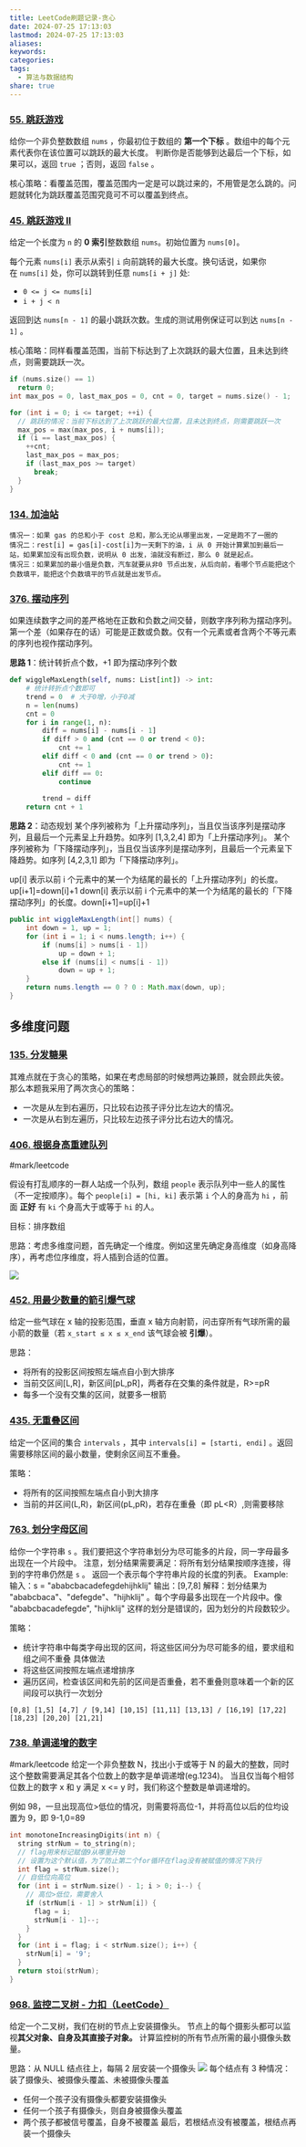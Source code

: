 ```yaml
---
title: LeetCode刷题记录-贪心
date: 2024-07-25 17:13:03
lastmod: 2024-07-25 17:13:03
aliases: 
keywords: 
categories: 
tags:
  - 算法与数据结构
share: true
---
```



### [55. 跳跃游戏](https://leetcode.cn/problems/jump-game/description/)
给你一个非负整数数组 `nums` ，你最初位于数组的 **第一个下标** 。数组中的每个元素代表你在该位置可以跳跃的最大长度。
判断你是否能够到达最后一个下标，如果可以，返回 `true` ；否则，返回 `false` 。

核心策略：看覆盖范围，覆盖范围内⼀定是可以跳过来的，不⽤管是怎么跳的。问题就转化为跳跃覆盖范围究竟可不可以覆盖到终点。

### [45. 跳跃游戏 II](https://leetcode.cn/problems/jump-game-ii/description)

给定一个长度为 `n` 的 **0 索引**整数数组 `nums`。初始位置为 `nums[0]`。

每个元素 `nums[i]` 表示从索引 `i` 向前跳转的最大长度。换句话说，如果你在 `nums[i]` 处，你可以跳转到任意 `nums[i + j]` 处:
- `0 <= j <= nums[i]` 
- `i + j < n`

返回到达 `nums[n - 1]` 的最小跳跃次数。生成的测试用例保证可以到达 `nums[n - 1]` 。


核心策略：同样看覆盖范围，当前下标达到了上次跳跃的最大位置，且未达到终点，则需要跳跃一次。
```C++
if (nums.size() == 1)
  return 0;
int max_pos = 0, last_max_pos = 0, cnt = 0, target = nums.size() - 1;

for (int i = 0; i <= target; ++i) {
  // 跳跃的情况：当前下标达到了上次跳跃的最大位置，且未达到终点，则需要跳跃一次
  max_pos = max(max_pos, i + nums[i]);
  if (i == last_max_pos) {
    ++cnt;
    last_max_pos = max_pos;
    if (last_max_pos >= target)
      break;
  }
}
```


### [134. 加油站](https://leetcode.cn/problems/gas-station/)

```
情况⼀：如果 gas 的总和⼩于 cost 总和，那么⽆论从哪⾥出发，⼀定是跑不了⼀圈的
情况⼆：rest[i] = gas[i]-cost[i]为⼀天剩下的油，i 从 0 开始计算累加到最后⼀站，如果累加没有出现负数，说明从 0 出发，油就没有断过，那么 0 就是起点。
情况三：如果累加的最⼩值是负数，汽⻋就要从⾮0 节点出发，从后向前，看哪个节点能把这个负数填平，能把这个负数填平的节点就是出发节点。
```

### [376. 摆动序列](https://leetcode.cn/problems/wiggle-subsequence/)

如果连续数字之间的差严格地在正数和负数之间交替，则数字序列称为摆动序列。第一个差（如果存在的话）可能是正数或负数。仅有一个元素或者含两个不等元素的序列也视作摆动序列。

**思路 1**：统计转折点个数，+1 即为摆动序列个数
```python
def wiggleMaxLength(self, nums: List[int]) -> int:
	# 统计转折点个数即可
	trend = 0  # 大于0增，小于0减
	n = len(nums)
	cnt = 0
	for i in range(1, n):
	    diff = nums[i] - nums[i - 1]
	    if diff > 0 and (cnt == 0 or trend < 0):
	        cnt += 1
	    elif diff < 0 and (cnt == 0 or trend > 0):
	        cnt += 1
	    elif diff == 0:
	        continue
	
	    trend = diff
	return cnt + 1
```

**思路 2**：动态规划
某个序列被称为「上升摆动序列」，当且仅当该序列是摆动序列，且最后一个元素呈上升趋势。如序列 [1,3,2,4] 即为「上升摆动序列」。
某个序列被称为「下降摆动序列」，当且仅当该序列是摆动序列，且最后一个元素呈下降趋势。如序列 [4,2,3,1] 即为「下降摆动序列」。

up[i] 表示以前 i 个元素中的某一个为结尾的最长的「上升摆动序列」的长度。up[i+1]=down[i]+1
down[i] 表示以前 i 个元素中的某一个为结尾的最长的「下降摆动序列」的长度。down[i+1]=up[i]+1

```Java
public int wiggleMaxLength(int[] nums) {
    int down = 1, up = 1;
    for (int i = 1; i < nums.length; i++) {
        if (nums[i] > nums[i - 1])
            up = down + 1;
        else if (nums[i] < nums[i - 1])
            down = up + 1;
    }
    return nums.length == 0 ? 0 : Math.max(down, up);
}
```

## 多维度问题
### [135. 分发糖果](https://leetcode.cn/problems/candy/description/)

其难点就在于贪⼼的策略，如果在考虑局部的时候想两边兼顾，就会顾此失彼。
那么本题我采⽤了两次贪⼼的策略：
- ⼀次是从左到右遍历，只⽐较右边孩⼦评分⽐左边⼤的情况。
- ⼀次是从右到左遍历，只⽐较左边孩⼦评分⽐右边⼤的情况。

### [406. 根据身高重建队列](https://leetcode.cn/problems/queue-reconstruction-by-height/description/)
#mark/leetcode 

假设有打乱顺序的一群人站成一个队列，数组 `people` 表示队列中一些人的属性（不一定按顺序）。每个 `people[i] = [hi, ki]` 表示第 `i` 个人的身高为 `hi` ，前面 **正好** 有 `ki` 个身高大于或等于 `hi` 的人。

目标：排序数组

思路：考虑多维度问题，首先确定一个维度。例如这里先确定身高维度（如身高降序），再考虑位序维度，将人插到合适的位置。

![](./assets/LeetCode%E5%88%B7%E9%A2%98%E8%AE%B0%E5%BD%95-%E8%B4%AA%E5%BF%83/image-2024-07-21_21-41-24-557.png)

### [452. 用最少数量的箭引爆气球](https://leetcode.cn/problems/minimum-number-of-arrows-to-burst-balloons/description/)

给定一些气球在 x 轴的投影范围，垂直 x 轴方向射箭，问击穿所有气球所需的最小箭的数量（若 `x_start ≤ x ≤ x_end` 该气球会被 **引爆**）。

思路：
- 将所有的投影区间按照左端点自小到大排序
- 当前交区间[L,R]，新区间[pL,pR]，两者存在交集的条件就是，R>=pR
- 每多一个没有交集的区间，就要多一根箭


### [435. 无重叠区间](https://leetcode.cn/problems/non-overlapping-intervals/description/)

给定一个区间的集合 `intervals` ，其中 `intervals[i] = [starti, endi]` 。返回需要移除区间的最小数量，使剩余区间互不重叠。

策略：
- 将所有的区间按照左端点自小到大排序
- 当前的并区间(L,R)，新区间(pL,pR)，若存在重叠（即 pL<R）,则需要移除

### [763. 划分字母区间](https://leetcode.cn/problems/partition-labels/description/)

给你一个字符串 `s` 。我们要把这个字符串划分为尽可能多的片段，同一字母最多出现在一个片段中。
注意，划分结果需要满足：将所有划分结果按顺序连接，得到的字符串仍然是 `s` 。
返回一个表示每个字符串片段的长度的列表。
Example:
输入：s = "ababcbacadefegdehijhklij"
输出：[9,7,8]
解释：划分结果为 "ababcbaca"、"defegde"、"hijhklij" 。每个字母最多出现在一个片段中。像 "ababcbacadefegde", "hijhklij" 这样的划分是错误的，因为划分的片段数较少。

策略：
- 统计字符串中每类字母出现的区间，将这些区间分为尽可能多的组，要求组和组之间不重叠
具体做法
- 将这些区间按照左端点递增排序
- 遍历区间，检查该区间和先前的区间是否重叠，若不重叠则意味着一个新的区间段可以执行一次划分
```
[0,8] [1,5] [4,7] / [9,14] [10,15] [11,11] [13,13] / [16,19] [17,22] [18,23] [20,20] [21,21]
```

### [738. 单调递增的数字](https://leetcode.cn/problems/monotone-increasing-digits/description/)
#mark/leetcode 
给定⼀个⾮负整数 N，找出⼩于或等于 N 的最⼤的整数，同时这个整数需要满⾜其各个位数上的数字是单调递增(eg.1234)。
当且仅当每个相邻位数上的数字 x 和 y 满⾜ x <= y 时，我们称这个整数是单调递增的。

例如 98，一旦出现高位>低位的情况，则需要将高位-1，并将高位以后的位均设置为 9，即 9-1,0=89

```C++
int monotoneIncreasingDigits(int n) {
  string strNum = to_string(n);
  // flag⽤来标记赋值9从哪⾥开始
  // 设置为这个默认值，为了防⽌第⼆个for循环在flag没有被赋值的情况下执⾏
  int flag = strNum.size();
  // 自低位向高位
  for (int i = strNum.size() - 1; i > 0; i--) {
    // 高位>低位，需要舍入
    if (strNum[i - 1] > strNum[i]) {
      flag = i;
      strNum[i - 1]--;
    }
  }
  for (int i = flag; i < strNum.size(); i++) {
    strNum[i] = '9';
  }
  return stoi(strNum);
}
```

### [968. 监控二叉树 - 力扣（LeetCode）](https://leetcode.cn/problems/binary-tree-cameras/description/)

给定一个二叉树，我们在树的节点上安装摄像头。
节点上的每个摄影头都可以监视**其父对象、自身及其直接子对象。**
计算监控树的所有节点所需的最小摄像头数量。

思路：从 NULL 结点往上，每隔 2 层安装一个摄像头
![](./assets/LeetCode%E5%88%B7%E9%A2%98%E8%AE%B0%E5%BD%95-%E8%B4%AA%E5%BF%83/image-2024-07-24_18-44-59-416.png)
每个结点有 3 种情况：装了摄像头、被摄像头覆盖、未被摄像头覆盖
- 任何一个孩子没有摄像头都要安装摄像头
- 任何一个孩子有摄像头，则自身被摄像头覆盖
- 两个孩子都被信号覆盖，自身不被覆盖
最后，若根结点没有被覆盖，根结点再装一个摄像头


